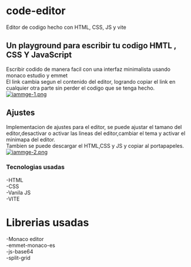 # code-editor
Editor de codigo hecho con HTML, CSS, JS y vite

## Un playground para escribir tu codigo HMTL , CSS Y JavaScript 
Escribir codido de manera facil con una interfaz minimalista usando monaco estudio y emmet  
El link cambia segun el contenido del editor, logrando copiar el link en cualquier otra parte sin perder el codigo que se tenga hecho.  
[![iammge-1.png](https://i.postimg.cc/6q5WmwyN/iammge-1.png)](https://postimg.cc/TLFvKzVk)

## Ajustes
Implementacion de ajustes para el editor, se puede ajustar el tamano del editor,desactivar o activar las lineas 
del editor,cambiar el tema y activar el minimapa del editor.  
Tambien se puede descargar el HTML,CSS y JS y copiar al portapapeles.  
[![iammge-2.png](https://i.postimg.cc/5yC3DHyh/iammge-2.png)](https://postimg.cc/Wqsgk1M8)

### Tecnologias usadas
-HTML  
-CSS  
-Vanila JS  
-VITE  

# Librerias usadas
-Monaco editor  
-emmet-monaco-es  
-js-base64  
-split-grid  
